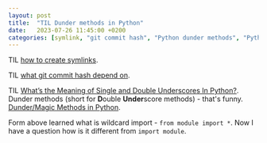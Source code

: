 ```yaml
---
layout: post
title:  "TIL Dunder methods in Python"
date:   2023-07-26 11:45:00 +0200
categories: [symlink, "git commit hash", "Python dunder methods", "Python wildcard import", ]
---
```

TIL [how to create symlinks](https://apple.stackexchange.com/a/115647).

TIL [what git commit hash depend on](https://stackoverflow.com/a/32854964/942513).

TIL [What’s the Meaning of Single and Double Underscores In Python?](https://towardsdatascience.com/whats-the-meaning-of-single-and-double-underscores-in-python-3d27d57d6bd1). Dunder methods (short for **D**ouble **Under**score methods) - that's funny. [Dunder/Magic Methods in Python](https://www.section.io/engineering-education/dunder-methods-python/).

Form above learned what is wildcard import - `from module import *`. Now I have a question how is it different from `import module`.
